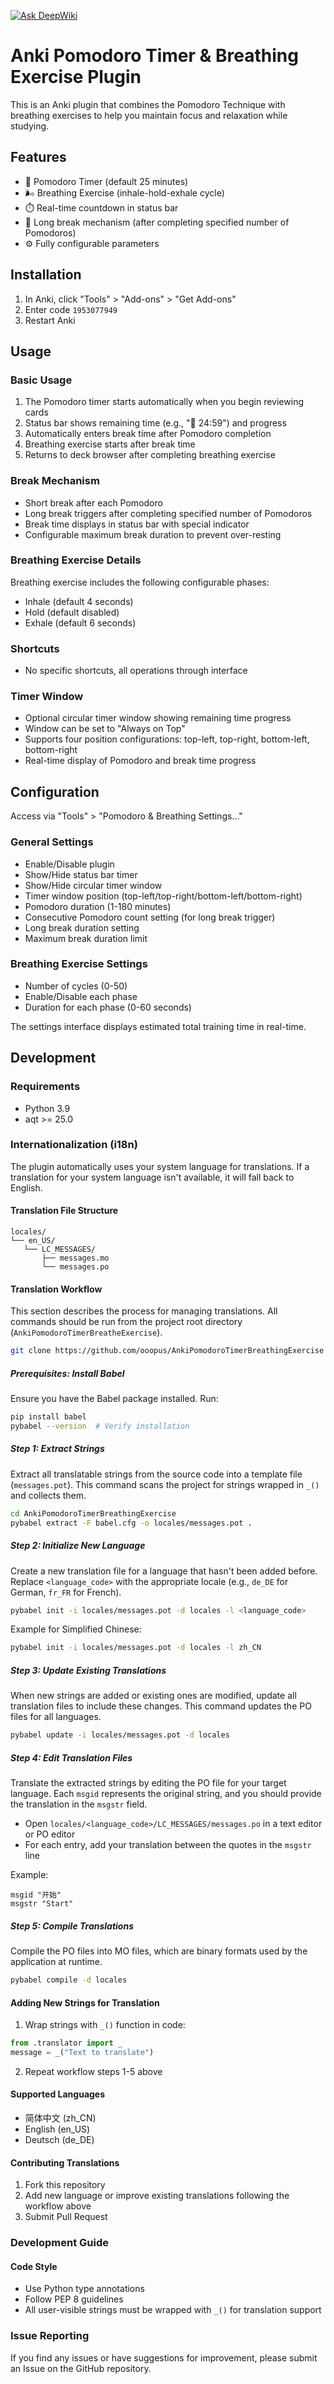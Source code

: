 [![Ask DeepWiki](https://deepwiki.com/badge.svg)](https://deepwiki.com/ooopus/AnkiPomodoroTimerBreathingExercise)

# Anki Pomodoro Timer & Breathing Exercise Plugin

This is an Anki plugin that combines the Pomodoro Technique with breathing exercises to help you maintain focus and relaxation while studying.

## Features

- 🍅 Pomodoro Timer (default 25 minutes)
- 🌬️ Breathing Exercise (inhale-hold-exhale cycle)
- ⏱️ Real-time countdown in status bar
- 🎯 Long break mechanism (after completing specified number of Pomodoros)
- ⚙️ Fully configurable parameters

## Installation

1. In Anki, click "Tools" > "Add-ons" > "Get Add-ons"
2. Enter code <code>1953077949</code>
3. Restart Anki

## Usage

### Basic Usage

1. The Pomodoro timer starts automatically when you begin reviewing cards
2. Status bar shows remaining time (e.g., "🍅 24:59") and progress
3. Automatically enters break time after Pomodoro completion
4. Breathing exercise starts after break time
5. Returns to deck browser after completing breathing exercise

### Break Mechanism

- Short break after each Pomodoro
- Long break triggers after completing specified number of Pomodoros
- Break time displays in status bar with special indicator
- Configurable maximum break duration to prevent over-resting

### Breathing Exercise Details

Breathing exercise includes the following configurable phases:

- Inhale (default 4 seconds)
- Hold (default disabled)
- Exhale (default 6 seconds)

### Shortcuts

- No specific shortcuts, all operations through interface

### Timer Window

- Optional circular timer window showing remaining time progress
- Window can be set to "Always on Top"
- Supports four position configurations: top-left, top-right, bottom-left, bottom-right
- Real-time display of Pomodoro and break time progress

## Configuration

Access via "Tools" > "Pomodoro & Breathing Settings..."

### General Settings

- Enable/Disable plugin
- Show/Hide status bar timer
- Show/Hide circular timer window
- Timer window position (top-left/top-right/bottom-left/bottom-right)
- Pomodoro duration (1-180 minutes)
- Consecutive Pomodoro count setting (for long break trigger)
- Long break duration setting
- Maximum break duration limit

### Breathing Exercise Settings

- Number of cycles (0-50)
- Enable/Disable each phase
- Duration for each phase (0-60 seconds)

The settings interface displays estimated total training time in real-time.

## Development

### Requirements

- Python 3.9
- aqt >= 25.0

### Internationalization (i18n)

The plugin automatically uses your system language for translations. If a translation for your system language isn't available, it will fall back to English.

#### Translation File Structure

```
locales/
└── en_US/
   └── LC_MESSAGES/
       ├── messages.mo
       └── messages.po
```

#### Translation Workflow

This section describes the process for managing translations. All commands should be run from the project root directory (`AnkiPomodoroTimerBreatheExercise`).

```bash
git clone https://github.com/ooopus/AnkiPomodoroTimerBreathingExercise
```

##### Prerequisites: Install Babel

Ensure you have the Babel package installed. Run:

```bash
pip install babel
pybabel --version  # Verify installation
```

##### Step 1: Extract Strings

Extract all translatable strings from the source code into a template file (`messages.pot`). This command scans the project for strings wrapped in `_()` and collects them.

```bash
cd AnkiPomodoroTimerBreathingExercise
pybabel extract -F babel.cfg -o locales/messages.pot .
```

##### Step 2: Initialize New Language

Create a new translation file for a language that hasn't been added before. Replace `<language_code>` with the appropriate locale (e.g., `de_DE` for German, `fr_FR` for French).

```bash
pybabel init -i locales/messages.pot -d locales -l <language_code>
```

Example for Simplified Chinese:

```bash
pybabel init -i locales/messages.pot -d locales -l zh_CN
```

##### Step 3: Update Existing Translations

When new strings are added or existing ones are modified, update all translation files to include these changes. This command updates the PO files for all languages.

```bash
pybabel update -i locales/messages.pot -d locales
```

##### Step 4: Edit Translation Files

Translate the extracted strings by editing the PO file for your target language. Each `msgid` represents the original string, and you should provide the translation in the `msgstr` field.

- Open `locales/<language_code>/LC_MESSAGES/messages.po` in a text editor or PO editor
- For each entry, add your translation between the quotes in the `msgstr` line

Example:

```
msgid "开始"
msgstr "Start"
```

##### Step 5: Compile Translations

Compile the PO files into MO files, which are binary formats used by the application at runtime.

```bash
pybabel compile -d locales
```

#### Adding New Strings for Translation

1. Wrap strings with `_()` function in code:

```python
from .translator import _
message = _("Text to translate")
```

2. Repeat workflow steps 1-5 above

#### Supported Languages

- 简体中文 (zh_CN)
- English (en_US)
- Deutsch (de_DE)

#### Contributing Translations

1. Fork this repository
2. Add new language or improve existing translations following the workflow above
3. Submit Pull Request

### Development Guide

#### Code Style

- Use Python type annotations
- Follow PEP 8 guidelines
- All user-visible strings must be wrapped with `_()` for translation support

### Issue Reporting

If you find any issues or have suggestions for improvement, please submit an Issue on the GitHub repository.
